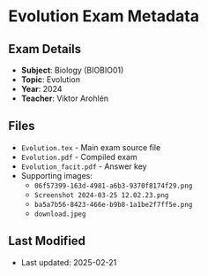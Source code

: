 # Evolution Exam Metadata

## Exam Details
- **Subject**: Biology (BIOBIO01)
- **Topic**: Evolution
- **Year**: 2024
- **Teacher**: Viktor Arohlén

## Files
- `Evolution.tex` - Main exam source file
- `Evolution.pdf` - Compiled exam
- `Evolution_facit.pdf` - Answer key
- Supporting images:
  - `06f57399-163d-4981-a6b3-9370f8174f29.png`
  - `Screenshot 2024-03-25 12.02.23.png`
  - `ba5a7b56-8423-466e-b9b8-1a1be2f7ff5e.png`
  - `download.jpeg`

## Last Modified
- Last updated: 2025-02-21
